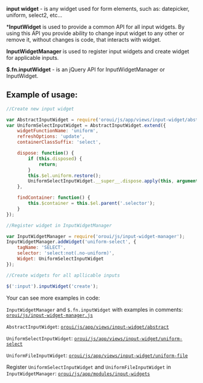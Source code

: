 **input widget** - is any widget used for form elements, such as: datepicker, uniform, select2, etc...

***InputWidget** is used to provide a common API for all input widgets.
By using this API you provide ability to change input widget to any other or remove it, without changes is code, that interacts with widget.

**InputWidgetManager** is used to register input widgets and create widget for applicable inputs.

**$.fn.inputWidget** - is an jQuery API for InputWidgetManager or InputWidget.

Example of usage:
-------------------

```javascript
//Create new input widget

var AbstractInputWidget = require('oroui/js/app/views/input-widget/abstract');
var UniformSelectInputWidget = AbstractInputWidget.extend({
    widgetFunctionName: 'uniform',
    refreshOptions: 'update',
    containerClassSuffix: 'select',

    dispose: function() {
        if (this.disposed) {
            return;
        }
        this.$el.uniform.restore();
        UniformSelectInputWidget.__super__.dispose.apply(this, arguments);
    },

    findContainer: function() {
        this.$container = this.$el.parent('.selector');
    }
});

//Register widget in InputWidgetManager

var InputWidgetManager = require('oroui/js/input-widget-manager');
InputWidgetManager.addWidget('uniform-select', {
    tagName: 'SELECT',
    selector: 'select:not(.no-uniform)',
    Widget: UniformSelectInputWidget
});

//Create widgets for all apllicable inputs

$(':input').inputWidget('create');
```

Your can see more examples in code:

`InputWidgetManager` and `$.fn.inputWidget` with examples in comments: [`oroui/js/input-widget-manager.js`](../../public/js/input-widget-manager.js)

`AbstractInputWidget`: [`oroui/js/app/views/input-widget/abstract`](../../public/js/app/views/input-widget/abstract.js)

`UniformSelectInputWidget`: [`oroui/js/app/views/input-widget/uniform-select`](../../public/js/app/views/input-widget/uniform-select.js)

`UniformFileInputWidget`: [`oroui/js/app/views/input-widget/uniform-file`](../../public/js/app/views/input-widget/uniform-file.js)

Register `UniformSelectInputWidget` and `UniformFileInputWidget` in `InputWidgetManager`: [`oroui/js/app/modules/input-widgets`](../../public/js/app/modules/input-widgets.js)
